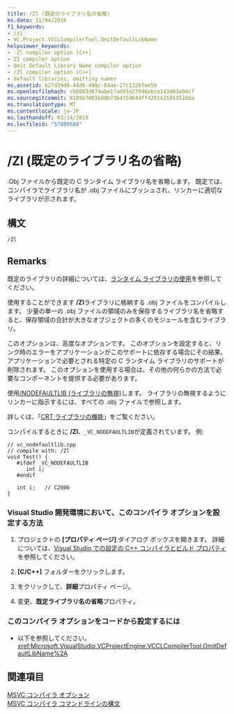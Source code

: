```yaml
---
title: /Zl (既定のライブラリ名の省略)
ms.date: 11/04/2016
f1_keywords:
- /zi
- VC.Project.VCCLCompilerTool.OmitDefaultLibName
helpviewer_keywords:
- -Zl compiler option [C++]
- ZI compiler option
- Omit Default Library Name compiler option
- /Zl compiler option [C++]
- default libraries, omitting names
ms.assetid: b27d39d0-44d6-498c-84ae-27c1326fee59
ms.openlocfilehash: cb8083d874abe17add1d27096ebce143d03a04cf
ms.sourcegitcommit: 8105b7003b89b73b4359644ff4281e1595352dda
ms.translationtype: MT
ms.contentlocale: ja-JP
ms.lasthandoff: 03/14/2019
ms.locfileid: "57809588"
---
```

# <a name="zl-omit-default-library-name"></a>/Zl (既定のライブラリ名の省略)

.Obj ファイルから既定の C ランタイム ライブラリ名を省略します。 既定では、コンパイラでライブラリ名が .obj ファイルにプッシュされ、リンカーに適切なライブラリが示されます。

## <a name="syntax"></a>構文

```
/Zl
```

## <a name="remarks"></a>Remarks

既定のライブラリの詳細については、[ランタイム ライブラリの使用](md-mt-ld-use-run-time-library.md)を参照してください。

使用することができます **/Zl**ライブラリに格納する .obj ファイルをコンパイルします。 少量の単一の .obj ファイルの領域のみを保存するライブラリ名を省略すると、保存領域の合計が大きなオブジェクトの多くのモジュールを含むライブラリ。

このオプションは、高度なオプションです。 このオプションを設定すると、リンク時のエラーをアプリケーションがこのサポートに依存する場合にその結果、アプリケーションで必要とされる特定の C ランタイム ライブラリのサポートが削除されます。 このオプションを使用する場合は、その他の何らかの方法で必要なコンポーネントを提供する必要があります。

使用[/NODEFAULTLIB (ライブラリの無視)](nodefaultlib-ignore-libraries.md)します。 ライブラリの無視するようにリンカーに指示するには、すべての .obj ファイルで参照します。

詳しくは、「[CRT ライブラリの機能](../../c-runtime-library/crt-library-features.md)」をご覧ください。

コンパイルするときに **/Zl**、`_VC_NODEFAULTLIB`が定義されています。  例:

```
// vc_nodefaultlib.cpp
// compile with: /Zl
void Test() {
   #ifdef _VC_NODEFAULTLIB
      int i;
   #endif

   int i;   // C2086
}
```

### <a name="to-set-this-compiler-option-in-the-visual-studio-development-environment"></a>Visual Studio 開発環境において、このコンパイラ オプションを設定する方法

1. プロジェクトの **[プロパティ ページ]** ダイアログ ボックスを開きます。 詳細については、[Visual Studio での設定の C++ コンパイラとビルド プロパティ](../working-with-project-properties.md)を参照してください。

1. **[C/C++]** フォルダーをクリックします。

1. をクリックして、**詳細**プロパティ ページ。

1. 変更、**既定ライブラリ名の省略**プロパティ。

### <a name="to-set-this-compiler-option-programmatically"></a>このコンパイラ オプションをコードから設定するには

- 以下を参照してください。<xref:Microsoft.VisualStudio.VCProjectEngine.VCCLCompilerTool.OmitDefaultLibName%2A>

## <a name="see-also"></a>関連項目

[MSVC コンパイラ オプション](compiler-options.md)<br/>
[MSVC コンパイラ コマンドラインの構文](compiler-command-line-syntax.md)
